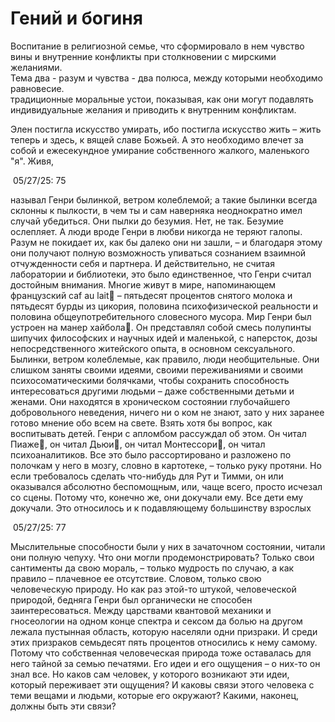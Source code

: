 # Гений и богиня
Воспитание в религиозной семье, что сформировало в нем чувство вины и внутренние конфликты при столкновении с мирскими желаниями.  
Тема два - разум и чувства - два полюса, между которыми необходимо равновесие.  
традиционные моральные устои, показывая, как они могут подавлять индивидуальные желания и приводить к внутренним конфликтам.




Элен постигла искусство умирать, ибо постигла искусство жить – жить теперь и здесь, к вящей славе Божьей. А это необходимо влечет за собой и ежесекундное умирание собственного жалкого, маленького "я". Живя,

 05/27/25: 75

называл Генри былинкой, ветром колеблемой; а такие былинки всегда склонны к пылкости, в чем ты и сам наверняка неоднократно имел случай убедиться. Они пылки до безумия. Нет, не так. Безумие ослепляет. А люди вроде Генри в любви никогда не теряют галопы. Разум не покидает их, как бы далеко они ни зашли, – и благодаря этому они получают полную возможность упиваться сознанием взаимной отчужденности себя и партнера. И действительно, не считая лаборатории и библиотеки, это было единственное, что Генри считал достойным внимания. Многие живут в мире, напоминающем французский саf au lait – пятьдесят процентов снятого молока и пятьдесят бурды из цикория, половина психофизической реальности и половина общеупотребительного словесного мусора. Мир Генри был устроен на манер хайбола. Он представлял собой смесь полупинты шипучих философских и научных идей и маленькой, с наперсток, дозы непосредственного житейского опыта, в основном сексуального.  
Былинки, ветром колеблемые, как правило, люди необщительные. Они слишком заняты своими идеями, своими переживаниями и своими психосоматическими болячками, чтобы сохранить способность интересоваться другими людьми – даже собственными детьми и женами. Они находятся в хроническом состоянии глубочайшего добровольного неведения, ничего ни о ком не знают, зато у них заранее готово мнение обо всем на свете. Взять хотя бы вопрос, как воспитывать детей. Генри с апломбом рассуждал об этом. Он читал Пиаже, он читал Дьюи, он читал Монтессори, он читал психоаналитиков. Все это было рассортировано и разложено по полочкам у него в мозгу, словно в картотеке, – только руку протяни. Но если требовалось сделать что-нибудь для Рут и Тимми, он или оказывался абсолютно беспомощным, или, чаще всего, просто исчезал со сцены. Потому что, конечно же, они докучали ему. Все дети ему докучали. Это относилось и к подавляющему большинству взрослых

 05/27/25: 77

Мыслительные способности были у них в зачаточном состоянии, читали они полную чепуху. Что они могли продемонстрировать? Только свои сантименты да свою мораль, – только мудрость по случаю, а как правило – плачевное ее отсутствие. Словом, только свою человеческую природу. Но как раз этой-то штукой, человеческой природой, бедняга Генри был органически не способен заинтересоваться. Между царствами квантовой механики и гносеологии на одном конце спектра и сексом да болью на другом лежала пустынная область, которую населяли одни призраки. И среди этих призраков семьдесят пять процентов относились к нему самому. Потому что собственная человеческая природа тоже оставалась для него тайной за семью печатями. Его идеи и его ощущения – о них-то он знал все. Но каков сам человек, у которого возникают эти идеи, который переживает эти ощущения? И каковы связи этого человека с теми вещами и людьми, которые его окружают? Какими, наконец, должны быть эти связи?